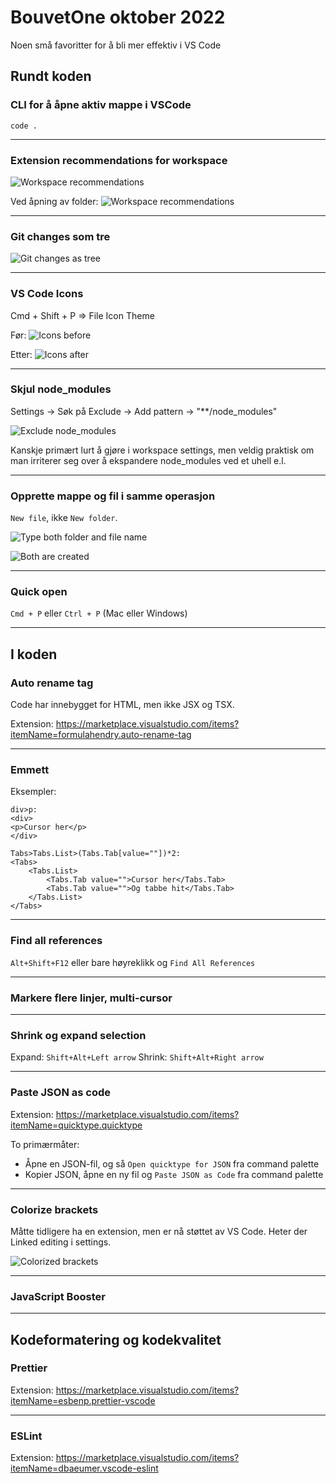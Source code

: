 # BouvetOne oktober 2022

Noen små favoritter for å bli mer effektiv i VS Code

## Rundt koden

### CLI for å åpne aktiv mappe i VSCode

```
code .
```

---

### Extension recommendations for workspace

![Workspace recommendations](/assets/workspace-recommendations.png)

Ved åpning av folder:
![Workspace recommendations](/assets/workspace-recommendations-2.png)

---

### Git changes som tre

![Git changes as tree](/assets/git-changes.png)

---

### VS Code Icons

Cmd + Shift + P => File Icon Theme

Før:
![Icons before](/assets/icons-before.png)

Etter:
![Icons after](/assets/icons-after.png)

---

### Skjul node_modules

Settings -> Søk på Exclude -> Add pattern -> "\*\*/node_modules"

![Exclude node_modules](/assets/node_modules.png)

Kanskje primært lurt å gjøre i workspace settings, men veldig praktisk om man irriterer seg over å ekspandere node_modules ved et uhell e.l.

---

### Opprette mappe og fil i samme operasjon

`New file`, ikke `New folder`.

![Type both folder and file name](/assets/create-both-1.png)

![Both are created](/assets/create-both-2.png)

---

### Quick open

`Cmd + P` eller `Ctrl + P` (Mac eller Windows)

---

## I koden

### Auto rename tag

Code har innebygget for HTML, men ikke JSX og TSX.

Extension: https://marketplace.visualstudio.com/items?itemName=formulahendry.auto-rename-tag

---

### Emmett

Eksempler:

```
div>p:
<div>
<p>Cursor her</p>
</div>

Tabs>Tabs.List>(Tabs.Tab[value=""])*2:
<Tabs>
    <Tabs.List>
        <Tabs.Tab value="">Cursor her</Tabs.Tab>
        <Tabs.Tab value="">Og tabbe hit</Tabs.Tab>
    </Tabs.List>
</Tabs>
```

---

### Find all references

`Alt+Shift+F12` eller bare høyreklikk og `Find All References`

---

### Markere flere linjer, multi-cursor

---

### Shrink og expand selection

Expand: `Shift+Alt+Left arrow`
Shrink: `Shift+Alt+Right arrow`

---

### Paste JSON as code

Extension: https://marketplace.visualstudio.com/items?itemName=quicktype.quicktype

To primærmåter:

- Åpne en JSON-fil, og så `Open quicktype for JSON` fra command palette
- Kopier JSON, åpne en ny fil og `Paste JSON as Code` fra command palette

---

### Colorize brackets

Måtte tidligere ha en extension, men er nå støttet av VS Code. Heter der Linked editing i settings.

![Colorized brackets](/assets/colorize-brackets.png)

---

### JavaScript Booster

---

## Kodeformatering og kodekvalitet

### Prettier

Extension: https://marketplace.visualstudio.com/items?itemName=esbenp.prettier-vscode

---

### ESLint

Extension: https://marketplace.visualstudio.com/items?itemName=dbaeumer.vscode-eslint

